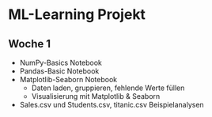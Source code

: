 # ML-Learning Projekt

## Woche 1

- NumPy-Basics Notebook
- Pandas-Basic Notebook
- Matplotlib-Seaborn Notebook
  - Daten laden, gruppieren, fehlende Werte füllen
  - Visualisierung mit Matplotlib & Seaborn
- Sales.csv und Students.csv, titanic.csv Beispielanalysen
